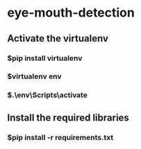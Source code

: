 # eye-mouth-detection

## Activate the virtualenv

### $pip install virtualenv

### $virtualenv env

### $.\env\Scripts\activate

## Install the required libraries

### $pip install -r requirements.txt
